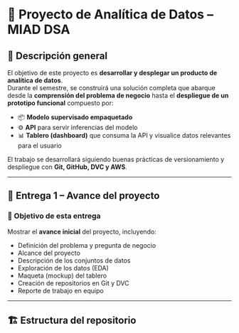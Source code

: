 # 🧠 Proyecto de Analítica de Datos – MIAD DSA

## 📍 Descripción general
El objetivo de este proyecto es **desarrollar y desplegar un producto de analítica de datos**.  
Durante el semestre, se construirá una solución completa que abarque desde la **comprensión del problema de negocio** hasta el **despliegue de un prototipo funcional** compuesto por:

- 📦 **Modelo supervisado empaquetado**  
- ⚙️ **API** para servir inferencias del modelo  
- 📊 **Tablero (dashboard)** que consuma la API y visualice datos relevantes para el usuario  

El trabajo se desarrollará siguiendo buenas prácticas de versionamiento y despliegue con **Git, GitHub, DVC y AWS**.

---

## 🧩 Entrega 1 – Avance del proyecto

### 🎯 Objetivo de esta entrega
Mostrar el **avance inicial** del proyecto, incluyendo:
- Definición del problema y pregunta de negocio  
- Alcance del proyecto  
- Descripción de los conjuntos de datos  
- Exploración de los datos (EDA)  
- Maqueta (mockup) del tablero  
- Creación de repositorios en Git y DVC  
- Reporte de trabajo en equipo  

---

## 🏗️ Estructura del repositorio

